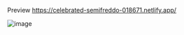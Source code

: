 Preview 
https://celebrated-semifreddo-018671.netlify.app/

![image](https://user-images.githubusercontent.com/103920174/230821649-ca8824ae-d229-410f-a8be-1a0cf9e97140.png)
